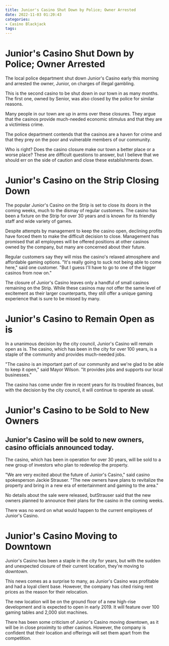 ```yaml
---
title: Junior's Casino Shut Down by Police; Owner Arrested
date: 2022-11-03 01:20:43
categories:
- Casino Blackjack
tags:
---
```



#  Junior's Casino Shut Down by Police; Owner Arrested

The local police department shut down Junior's Casino early this morning and arrested the owner, Junior, on charges of illegal gambling.

This is the second casino to be shut down in our town in as many months. The first one, owned by Senior, was also closed by the police for similar reasons.

Many people in our town are up in arms over these closures. They argue that the casinos provide much-needed economic stimulus and that they are a victimless crime.

The police department contends that the casinos are a haven for crime and that they prey on the poor and vulnerable members of our community.

Who is right? Does the casino closure make our town a better place or a worse place? These are difficult questions to answer, but I believe that we should err on the side of caution and close these establishments down.

#  Junior's Casino on the Strip Closing Down

The popular Junior's Casino on the Strip is set to close its doors in the coming weeks, much to the dismay of regular customers. The casino has been a fixture on the Strip for over 30 years and is known for its friendly staff and wide variety of games.

Despite attempts by management to keep the casino open, declining profits have forced them to make the difficult decision to close. Management has promised that all employees will be offered positions at other casinos owned by the company, but many are concerned about their future.

Regular customers say they will miss the casino's relaxed atmosphere and affordable gaming options. "It's really going to suck not being able to come here," said one customer. "But I guess I'll have to go to one of the bigger casinos from now on."

The closure of Junior's Casino leaves only a handful of small casinos remaining on the Strip. While these casinos may not offer the same level of excitement as their larger counterparts, they still offer a unique gaming experience that is sure to be missed by many.

#  Junior's Casino to Remain Open as is

In a unanimous decision by the city council, Junior's Casino will remain open as is. The casino, which has been in the city for over 100 years, is a staple of the community and provides much-needed jobs.

"The casino is an important part of our community and we're glad to be able to keep it open," said Mayor Wilson. "It provides jobs and supports our local businesses."

The casino has come under fire in recent years for its troubled finances, but with the decision by the city council, it will continue to operate as usual.

#  Junior's Casino to be Sold to New Owners

## Junior's Casino will be sold to new owners, casino officials announced today.

The casino, which has been in operation for over 30 years, will be sold to a new group of investors who plan to redevelop the property.

"We are very excited about the future of Junior's Casino," said casino spokesperson Jackie Strauser. "The new owners have plans to revitalize the property and bring in a new era of entertainment and gaming to the area."

No details about the sale were released, butStrauser said that the new owners planned to announce their plans for the casino in the coming weeks.

There was no word on what would happen to the current employees of Junior's Casino.

#  Junior's Casino Moving to Downtown

 Junior's Casino has been a staple in the city for years, but with the sudden and unexpected closure of their current location, they're moving to downtown.

This news comes as a surprise to many, as Junior's Casino was profitable and had a loyal client base. However, the company has cited rising rent prices as the reason for their relocation.

The new location will be on the ground floor of a new high-rise development and is expected to open in early 2019. It will feature over 100 gaming tables and 2,000 slot machines.

There has been some criticism of Junior's Casino moving downtown, as it will be in close proximity to other casinos. However, the company is confident that their location and offerings will set them apart from the competition.